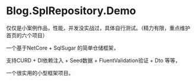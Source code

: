 # Blog.SplRepository.Demo
仅仅是小案例作品，性能，并发没实战过，具体自行测试。（精力有限，重点维护首页的六个项目）

一个基于NetCore + SqlSugar 的简单仓储框架，

支持CURD + DI依赖注入 + Seed数据 + FluentValidation验证 + Dto 等等，

一个很实用的小型框架项目。
